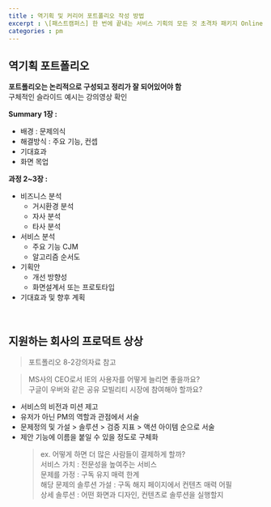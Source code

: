 ```yaml
---
title : 역기획 및 커리어 포트폴리오 작성 방법
excerpt : \[패스트캠퍼스] 한 번에 끝내는 서비스 기획의 모든 것 초격차 패키지 Online
categories : pm
---
```


## 역기획 포트폴리오

**포트폴리오는 논리적으로 구성되고 정리가 잘 되어있어야 함**  
구체적인 슬라이드 예시는 강의영상 확인  

**Summary 1장 :**  
- 배경 : 문제의식
- 해결방식 : 주요 기능, 컨셉
- 기대효과
- 화면 목업

**과정 2~3장 :**  
- 비즈니스 분석
  - 거시환경 분석
  - 자사 분석
  - 타사 분석
- 서비스 분석
  - 주요 기능 CJM
  - 알고리즘 순서도
- 기획안
  - 개선 방향성
  - 화면설계서 또는 프로토타입
- 기대효과 및 향후 계획

<br>

## 지원하는 회사의 프로덕트 상상
> 포트폴리오 8-2강의자료 참고

> MS사의 CEO로서 IE의 사용자를 어떻게 늘리면 좋을까요?  
> 구글이 우버와 같은 공유 모빌리티 시장에 참여해야 할까요?

- 서비스의 비전과 미션 제고
- 유저가 아닌 PM의 역할과 관점에서 서술
- 문제정의 및 가설 > 솔루션 > 검증 지표 > 액션 아이템 순으로 서술
- 제안 기능에 이름을 붙일 수 있을 정도로 구체화
  > ex. 어떻게 하면 더 많은 사람들이 결제하게 할까?  
  > 서비스 가치 : 전문성을 높여주는 서비스  
  > 문제를 가정 : 구독 유지 매력 한계  
  > 해당 문제의 솔루션 가설 : 구독 해지 페이지에서 컨텐츠 매력 어필  
  > 상세 솔루션 : 어떤 화면과 디자인, 컨텐츠로 솔루션을 실행할지

<br>